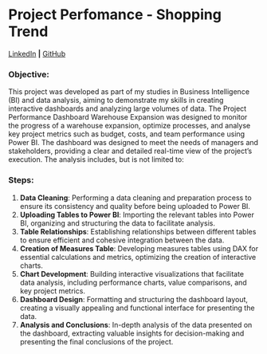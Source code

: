 # **Project Perfomance - Shopping Trend**

[LinkedIn](https://www.linkedin.com/in/guilhermefreitas-eng/) **|** [GitHub](https://github.com/Guifreitaas)

### Objective:

This project was developed as part of my studies in Business Intelligence (BI) and data analysis, aiming
to demonstrate my skills in creating interactive dashboards and analyzing large volumes of data. The
Project Performance Dashboard Warehouse Expansion was designed to monitor the progress of a
warehouse expansion, optimize processes, and analyse key project metrics such as budget, costs, and
team performance using Power BI. The dashboard was designed to meet the needs of managers and
stakeholders, providing a clear and detailed real-time view of the project’s execution. The analysis
includes, but is not limited to: 

### Steps:

1. **Data Cleaning**: Performing a data cleaning and preparation process to ensure its consistency
   and quality before being uploaded to Power BI.
2. **Uploading Tables to Power BI**: Importing the relevant tables into Power BI, organizing and
   structuring the data to facilitate analysis.
3. **Table Relationships**: Establishing relationships between different tables to ensure efficient and
   cohesive integration between the data.
4. **Creation of Measures Table**: Developing measures tables using DAX for essential calculations
   and metrics, optimizing the creation of interactive charts.
5. **Chart Development**: Building interactive visualizations that facilitate data analysis, including
   performance charts, value comparisons, and key project metrics.
6. **Dashboard Design**: Formatting and structuring the dashboard layout, creating a visually
   appealing and functional interface for presenting the data.
7. **Analysis and Conclusions**: In-depth analysis of the data presented on the dashboard, extracting
   valuable insights for decision-making and presenting the final conclusions of the project.


